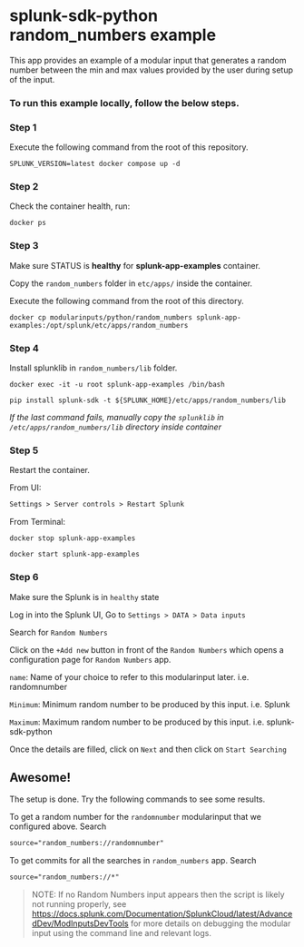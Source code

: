 splunk-sdk-python random_numbers example
========================================

This app provides an example of a modular input that generates a random number between the min and max values provided by the user during setup of the input.

### To run this example locally, follow the  below steps.

### Step 1

Execute the following command from the root of this repository.
```shell
SPLUNK_VERSION=latest docker compose up -d
```

### Step 2

Check the container health, run:
```shell
docker ps
```

### Step 3

Make sure STATUS is **healthy** for **splunk-app-examples** container.

Copy the `random_numbers` folder in `etc/apps/` inside the container.

Execute the following command from the root of this directory.
```shell
docker cp modularinputs/python/random_numbers splunk-app-examples:/opt/splunk/etc/apps/random_numbers
```

### Step 4

Install splunklib in `random_numbers/lib` folder.


```shell
docker exec -it -u root splunk-app-examples /bin/bash
```
```shell
pip install splunk-sdk -t ${SPLUNK_HOME}/etc/apps/random_numbers/lib
```
*If the last command fails, manually copy the `splunklib` in `/etc/apps/random_numbers/lib` directory inside container* 


### Step 5

Restart the container.

From UI:
```markdown
Settings > Server controls > Restart Splunk
```

From Terminal:
```shell
docker stop splunk-app-examples
```
```shell
docker start splunk-app-examples
```

### Step 6

Make sure the Splunk is in `healthy` state

Log in into the Splunk UI, Go to ``Settings > DATA > Data inputs``

Search for `Random Numbers`

Click on the `+Add new` button in front of the `Random Numbers` which opens a configuration page for `Random Numbers` app.

`name`: Name of your choice to refer to this modularinput later. i.e. randomnumber

`Minimum`: Minimum random number to be produced by this input. i.e. Splunk

`Maximum`: Maximum random number to be produced by this input. i.e. splunk-sdk-python

Once the details are filled, click on `Next` and then click on `Start Searching`

## Awesome!

The setup is done. Try the following commands to see some results.

To get a random number for the `randomnumber` modularinput that we configured above. Search 
```markdown
source="random_numbers://randomnumber"
```
    
To get commits for all the searches in `random_numbers` app. Search
```markdown
source="random_numbers://*"
```

> NOTE: If no Random Numbers input appears then the script is likely not running properly, see https://docs.splunk.com/Documentation/SplunkCloud/latest/AdvancedDev/ModInputsDevTools for more details on debugging the modular input using the command line and relevant logs.

